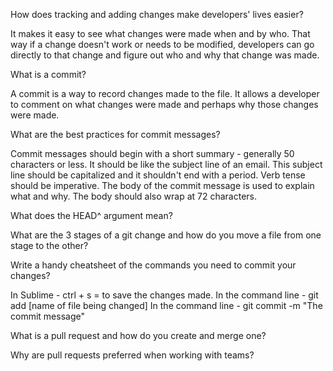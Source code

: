 How does tracking and adding changes make developers' lives easier?

It makes it easy to see what changes were made when and by who. That way if a change doesn't work or needs to be modified, developers can go directly to that change and figure out who and why that change was made.

What is a commit?

A commit is a way to record changes made to the file. It allows a developer to comment on what changes were made and perhaps why those changes were made. 

What are the best practices for commit messages?

Commit messages should begin with a short summary - generally 50 characters or less. It should be like the subject line of an email. This subject line should be capitalized and it shouldn't end with a period. Verb tense should be imperative. The body of the commit message is used to explain what and why. The body should also wrap at 72 characters.

What does the HEAD^ argument mean?



What are the 3 stages of a git change and how do you move a file from one stage to the other?



Write a handy cheatsheet of the commands you need to commit your changes?

In Sublime - ctrl + s = to save the changes made.
In the command line - git add [name of file being changed]
In the command line - git commit -m "The commit message"

What is a pull request and how do you create and merge one?



Why are pull requests preferred when working with teams?


